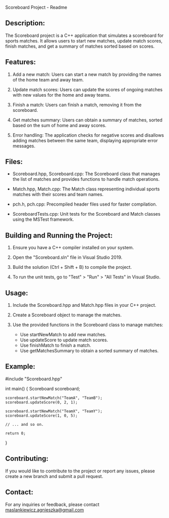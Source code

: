 Scoreboard Project - Readme

Description:
--------------
The Scoreboard project is a C++ application that simulates a scoreboard for sports matches. It allows users to start new matches, update match scores, finish matches, and get a summary of matches sorted based on scores.

Features:
---------
1. Add a new match: Users can start a new match by providing the names of the home team and away team.

2. Update match scores: Users can update the scores of ongoing matches with new values for the home and away teams.

3. Finish a match: Users can finish a match, removing it from the scoreboard.

4. Get matches summary: Users can obtain a summary of matches, sorted based on the sum of home and away scores.

5. Error handling: The application checks for negative scores and disallows adding matches between the same team, displaying appropriate error messages.

Files:
-------
- Scoreboard.hpp, Scoreboard.cpp: The Scoreboard class that manages the list of matches and provides functions to handle match operations.

- Match.hpp, Match.cpp: The Match class representing individual sports matches with their scores and team names.

- pch.h, pch.cpp: Precompiled header files used for faster compilation.

- ScoreboardTests.cpp: Unit tests for the Scoreboard and Match classes using the MSTest framework.

Building and Running the Project:
----------------------------------
1. Ensure you have a C++ compiler installed on your system.

2. Open the "Scoreboard.sln" file in Visual Studio 2019.

3. Build the solution (Ctrl + Shift + B) to compile the project.

4. To run the unit tests, go to "Test" > "Run" > "All Tests" in Visual Studio.

Usage:
------
1. Include the Scoreboard.hpp and Match.hpp files in your C++ project.

2. Create a Scoreboard object to manage the matches.

3. Use the provided functions in the Scoreboard class to manage matches:
   - Use startNewMatch to add new matches.
   - Use updateScore to update match scores.
   - Use finishMatch to finish a match.
   - Use getMatchesSummary to obtain a sorted summary of matches.

Example:
--------
#include "Scoreboard.hpp"

int main() {
    Scoreboard scoreboard;

    scoreboard.startNewMatch("TeamA", "TeamB");
    scoreboard.updateScore(0, 2, 1);

    scoreboard.startNewMatch("TeamX", "TeamY");
    scoreboard.updateScore(1, 0, 5);

    // ... and so on.

    return 0;
}

Contributing:
-------------
If you would like to contribute to the project or report any issues, please create a new branch and submit a pull request.


Contact:
--------
For any inquiries or feedback, please contact maslankiewicz.agnieszka@gmail.com
